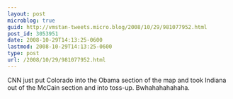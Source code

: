 ```yaml
---
layout: post
microblog: true
guid: http://vmstan-tweets.micro.blog/2008/10/29/981077952.html
post_id: 3053951
date: 2008-10-29T14:13:25-0600
lastmod: 2008-10-29T14:13:25-0600
type: post
url: /2008/10/29/981077952.html
---
```

CNN just put Colorado into the Obama section of the map and took Indiana out of the McCain section and into toss-up. Bwhahahahahaha.
